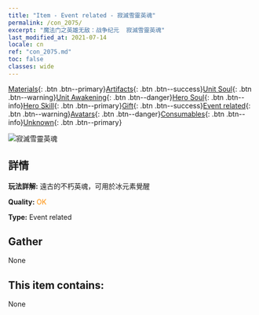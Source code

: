 ```yaml
---
title: "Item - Event related - 寂滅雪靈英魂"
permalink: /con_2075/
excerpt: "魔法门之英雄无敌：战争纪元  寂滅雪靈英魂"
last_modified_at: 2021-07-14
locale: cn
ref: "con_2075.md"
toc: false
classes: wide
---
```

 [Materials](/ItemsCN/){: .btn .btn--primary}[Artifacts](/ItemsCN/Artifacts/){: .btn .btn--success}[Unit Soul](/ItemsCN/UnitSoul/){: .btn .btn--warning}[Unit Awakening](/ItemsCN/UnitAwakening/){: .btn .btn--danger}[Hero Soul](/ItemsCN/HeroSoul/){: .btn .btn--info}[Hero Skill](/ItemsCN/HeroSkill/){: .btn .btn--primary}[Gift](/ItemsCN/Gift/){: .btn .btn--success}[Event related](/ItemsCN/Events/){: .btn .btn--warning}[Avatars](/ItemsCN/Avatars/){: .btn .btn--danger}[Consumables](/ItemsCN/Consumables/){: .btn .btn--info}[Unknown](/ItemsCN/Unknown/){: .btn .btn--primary}

 ![寂滅雪靈英魂](/images/t/juexing_903.jpg)

## 詳情
 **玩法詳解:** 遠古的不朽英魂，可用於冰元素覺醒

 **Quality:** <span style="color: #FF8C00">OK</span>

 **Type:** Event related

## Gather

  None

## This item contains:

  None

